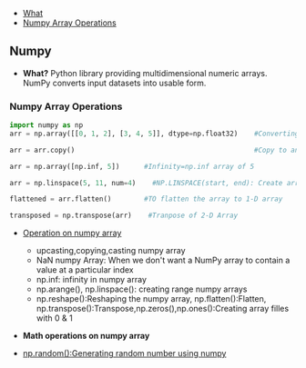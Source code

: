 - [What](#w)
- [Numpy Array Operations](#o)

<a name=w></a>
## Numpy
- **What?** Python library providing multidimensional numeric arrays. NumPy converts input datasets into usable form.

<a name=o></a>
### Numpy Array Operations
```py
import numpy as np
arr = np.array([[0, 1, 2], [3, 4, 5]], dtype=np.float32)    #Converting python lists TO NumPy arrays

arr = arr.copy()                                            #Copy to another array

arr = np.array([np.inf, 5])      #Infinity=np.inf array of 5

arr = np.linspace(5, 11, num=4)    #NP.LINSPACE(start, end): Create array by specifying the number of elements

flattened = arr.flatten()        #TO flatten the array to 1-D array

transposed = np.transpose(arr)    #Tranpose of 2-D Array
```
- [Operation on numpy array](numpy-arrays.md)
  - upcasting,copying,casting numpy array
  - NaN numpy Array: When we don't want a NumPy array to contain a value at a particular index
  - np.inf: infinity in numpy array
  - np.arange(), np.linspace(): creating range numpy arrays 
  - np.reshape():Reshaping the numpy array, np.flatten():Flatten, np.transpose():Transpose,np.zeros(),np.ones():Creating array filles with 0 & 1

- **Math operations on numpy array**

- [np.random():Generating random number using numpy](numpy-random-numbers.md)

